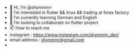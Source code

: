 - 👋 Hi, I’m @shynmmrr
- 👀 I’m interested in flutter && linux && trading at forex factory 
- 🌱 I’m currently learning German and English 
- 💞️ I’m looking to collaborate on flutter project 
- 📫 How to reach me
- instagram : https://www.instagram.com/shynmmr_dev/
- email address : shynmmr@gmail.com
- 

<!---
shynmmrr/shynmmrr is a ✨ special ✨ repository because its `README.md` (this file) appears on your GitHub profile.
You can click the Preview link to take a look at your changes.
--->
